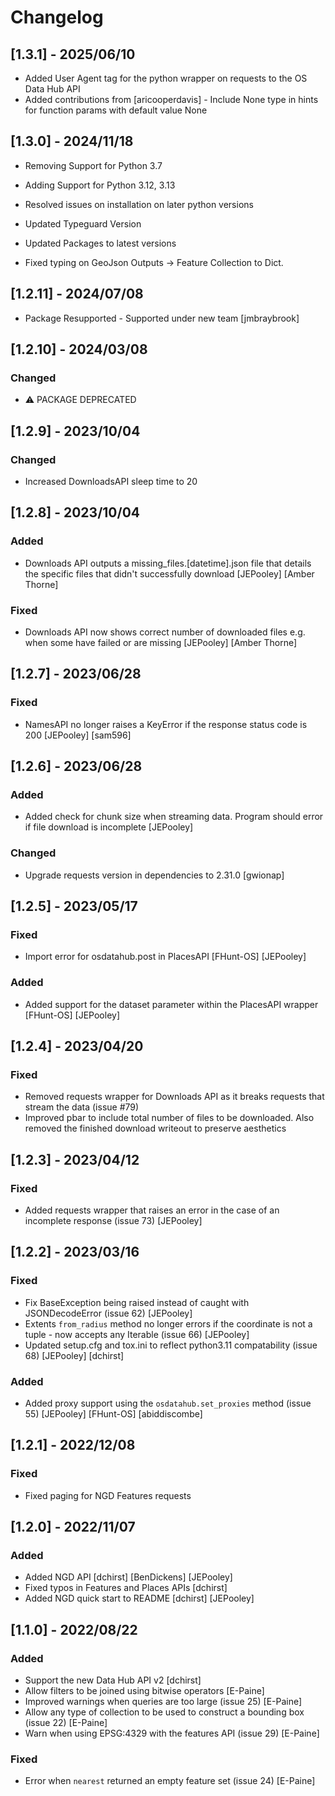 # Changelog

## [1.3.1] - 2025/06/10
- Added User Agent tag for the python wrapper on requests to the OS Data Hub API
- Added contributions from [aricooperdavis] - Include None type in hints for function params with default value None

## [1.3.0] - 2024/11/18
- Removing Support for Python 3.7
- Adding Support for Python 3.12, 3.13

- Resolved issues on installation on later python versions
- Updated Typeguard Version
- Updated Packages to latest versions
- Fixed typing on GeoJson Outputs -> Feature Collection to Dict.

## [1.2.11] - 2024/07/08
- Package Resupported - Supported under new team [jmbraybrook]

## [1.2.10] - 2024/03/08

### Changed
- ⚠ PACKAGE DEPRECATED 

## [1.2.9] - 2023/10/04

### Changed
- Increased DownloadsAPI sleep time to 20

## [1.2.8] - 2023/10/04

### Added
- Downloads API outputs a missing_files.[datetime].json file that details the specific files that didn't successfully download [JEPooley] [Amber Thorne]

### Fixed
- Downloads API now shows correct number of downloaded files e.g. when some have failed or are missing [JEPooley] [Amber Thorne]

## [1.2.7] - 2023/06/28

### Fixed
- NamesAPI no longer raises a KeyError if the response status code is 200 [JEPooley] [sam596]

## [1.2.6] - 2023/06/28

### Added
- Added check for chunk size when streaming data. Program should error if file download is incomplete [JEPooley]

### Changed
- Upgrade requests version in dependencies to 2.31.0 [gwionap]

## [1.2.5] - 2023/05/17

### Fixed

- Import error for osdatahub.post in PlacesAPI [FHunt-OS] [JEPooley]

### Added

- Added support for the dataset parameter within the PlacesAPI wrapper [FHunt-OS] [JEPooley]

## [1.2.4] - 2023/04/20

### Fixed

- Removed requests wrapper for Downloads API as it breaks requests that stream the data (issue #79)
- Improved pbar to include total number of files to be downloaded. Also removed the finished download writeout to preserve aesthetics

## [1.2.3] - 2023/04/12

### Fixed

- Added requests wrapper that raises an error in the case of an incomplete response (issue 73) [JEPooley]

## [1.2.2] - 2023/03/16

### Fixed

- Fix BaseException being raised instead of caught with JSONDecodeError (issue 62) [JEPooley]
- Extents `from_radius` method no longer errors if the coordinate is not a tuple - now accepts any Iterable (issue 66) [JEPooley]
- Updated setup.cfg and tox.ini to reflect python3.11 compatability (issue 68) [JEPooley] [dchirst]

### Added

- Added proxy support using the `osdatahub.set_proxies` method (issue 55) [JEPooley] [FHunt-OS] [abiddiscombe]

## [1.2.1] - 2022/12/08

### Fixed

- Fixed paging for NGD Features requests

## [1.2.0] - 2022/11/07

### Added

- Added NGD API [dchirst] [BenDickens] [JEPooley]
- Fixed typos in Features and Places APIs [dchirst]
- Added NGD quick start to README [dchirst] [JEPooley]

## [1.1.0] - 2022/08/22

### Added

- Support the new Data Hub API v2 [dchirst]
- Allow filters to be joined using bitwise operators [E-Paine]
- Improved warnings when queries are too large (issue 25) [E-Paine]
- Allow any type of collection to be used to construct a bounding box (issue 22) [E-Paine]
- Warn when using EPSG:4329 with the features API (issue 29) [E-Paine]

### Fixed

- Error when `nearest` returned an empty feature set (issue 24) [E-Paine]

